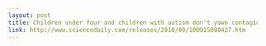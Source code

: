 ```yaml
---
layout: post
title: Children under four and children with autism don't yawn contagiously
link: http://www.sciencedaily.com/releases/2010/09/100915080427.htm
---
```


